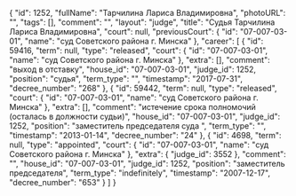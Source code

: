 {
    "id": 1252,
    "fullName": "Тарчилина Лариса Владимировна",
    "photoURL": "",
    "tags": [],
    "comment": "",
    "layout": "judge",
    "title": "Судья Тарчилина Лариса Владимировна",
    "court": null,
    "previousCourt": {
        "id": "07-007-03-01",
        "name": "суд Советского района г. Минска"
    },
    "career": [
        {
            "id": 59416,
            "term": null,
            "type": "released",
            "court": {
                "id": "07-007-03-01",
                "name": "суд Советского района г. Минска"
            },
            "extra": [],
            "comment": "выход в отставку",
            "house_id": "07-007-03-01",
            "judge_id": 1252,
            "position": "судья",
            "term_type": "",
            "timestamp": "2017-07-31",
            "decree_number": "268"
        },
        {
            "id": 59442,
            "term": null,
            "type": "released",
            "court": {
                "id": "07-007-03-01",
                "name": "суд Советского района г. Минска"
            },
            "extra": [],
            "comment": "истечение срока полномочий (осталась в должности судьи)",
            "house_id": "07-007-03-01",
            "judge_id": 1252,
            "position": "заместитель председателя суда ",
            "term_type": "",
            "timestamp": "2013-01-14",
            "decree_number": "24"
        },
        {
            "id": 4698,
            "term": null,
            "type": "appointed",
            "court": {
                "id": "07-007-03-01",
                "name": "суд Советского района г. Минска"
            },
            "extra": {
                "judge_id": 3552
            },
            "comment": "",
            "house_id": "07-007-03-01",
            "judge_id": 1252,
            "position": "заместитель председателя",
            "term_type": "indefinitely",
            "timestamp": "2007-12-17",
            "decree_number": "653"
        }
    ]
}